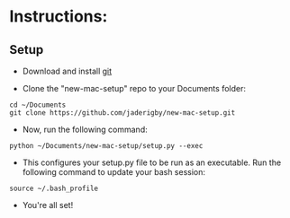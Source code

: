 # Instructions: #

## Setup ##

- Download and install [git](https://git-scm.com/downloads)

- Clone the "new-mac-setup" repo to your Documents folder:
```
cd ~/Documents
git clone https://github.com/jaderigby/new-mac-setup.git
```

- Now, run the following command:
```
python ~/Documents/new-mac-setup/setup.py --exec
```

- This configures your setup.py file to be run as an executable. Run the following command to update your bash session:
```
source ~/.bash_profile
```

- You're all set!
